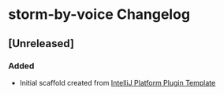 <!-- Keep a Changelog guide -> https://keepachangelog.com -->

# storm-by-voice Changelog

## [Unreleased]
### Added
- Initial scaffold created from [IntelliJ Platform Plugin Template](https://github.com/JetBrains/intellij-platform-plugin-template)
